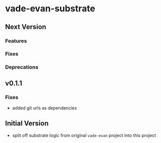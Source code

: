 # vade-evan-substrate

## Next Version

### Features

### Fixes

### Deprecations


## v0.1.1
### Fixes
- added git urls as dependencies

## Initial Version

- split off substrate logic from original `vade-evan` project into this project

